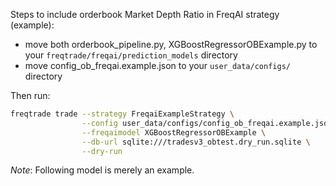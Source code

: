 Steps to include orderbook Market Depth Ratio in FreqAI strategy (example):

- move both orderbook_pipeline.py, XGBoostRegressorOBExample.py to your `freqtrade/freqai/prediction_models` directory
- move config_ob_freqai.example.json to your `user_data/configs/` directory

Then run:
```bash
freqtrade trade --strategy FreqaiExampleStrategy \
                --config user_data/configs/config_ob_freqai.example.json \
                --freqaimodel XGBoostRegressorOBExample \
                --db-url sqlite:///tradesv3_obtest.dry_run.sqlite \
                --dry-run
```

*Note*: Following model is merely an example.
